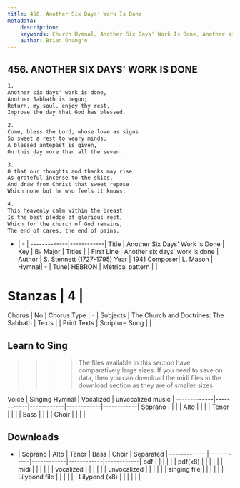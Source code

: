 ```yaml
---
title: 456. Another Six Days' Work Is Done
metadata:
    description: 
    keywords: Church Hymnal, Another Six Days' Work Is Done, Another six days' work is done, 
    author: Brian Onang'o
---
```



## 456. ANOTHER SIX DAYS' WORK IS DONE

```txt
1.
Another six days' work is done, 
Another Sabbath is begun; 
Return, my soul, enjoy thy rest, 
Improve the day that God has blessed. 

2.
Come, bless the Lord, whose love as signs 
So sweet a rest to weary minds; 
A blessed antepast is given, 
On this day more than all the seven. 

3.
O that our thoughts and thanks may rise 
As grateful incense to the skies, 
And draw from Christ that sweet repose 
Which none but he who feels it knows. 

4.
This heavenly calm within the breast 
Is the best pledge of glorious rest, 
Which for the church of God remains, 
The end of cares, the end of pains.
```

- |   -  |
-------------|------------|
Title | Another Six Days' Work Is Done |
Key | B♭ Major |
Titles |  |
First Line | Another six days' work is done |
Author | S. Stennett (1727-1795)
Year | 1941
Composer| L. Mason |
Hymnal|  - |
Tune| HEBRON |
Metrical pattern | |
# Stanzas | 4 |
Chorus | No |
Chorus Type | - |
Subjects | The Church and Doctrines: The Sabbath |
Texts |  |
Print Texts | 
Scripture Song |  |
  
## Learn to Sing

>>>> The files available in this section have comparatively large sizes. If you need to save on data, then you can download the midi files in the download section as they are of smaller sizes.

Voice |  Singing Hymnal | Vocalized | unvocalized music |
-------------|------------|------------|------------|------------|
Soprano | | | |
Alto | | | |
Tenor | | | |
Bass | | | |
Choir | | | |

## Downloads

- |  Soprano | Alto | Tenor | Bass | Choir | Separated |
-------------|------------|------------|------------|------------|
pdf | | | | | |
pdf(x8) | | | | | |
midi | | | | | |
vocalized | | | | | |
unvocalized | | | | | |
singing file | | | | | |
Lilypond file | | | | | |
Lilypond (x8) | | | | | |
  